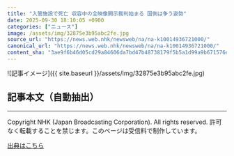 ```yaml
---
title: "入管施設で死亡 収容中の全映像開示裁判始まる 国側は争う姿勢"
date: 2025-09-30 18:10:05 +0900
categories: ["ニュース"]
image: /assets/img/32875e3b95abc2fe.jpg
source_url: "https://news.web.nhk/newsweb/na/na-k10014936721000/"
canonical_url: "https://news.web.nhk/newsweb/na/na-k10014936721000/"
content_sha: "3ae9f6b46d05cd29a84606da7bd47b48738179f5b5a1d99a9b671576e4f110c0"
---
```


![記事イメージ]({{ site.baseurl }}/assets/img/32875e3b95abc2fe.jpg)

## 記事本文（自動抽出）
<div><div class="_13tndsj2"><nav aria-label="フッターサイトナビゲーション" class="_13tndsj4"></nav><hr class="esl7kn2s esl7kn1l esl7kn1n _14xli2ae"><p class="esl7kn2s esl7kn1m esl7kn1o _1yvk0f68 _1lugom81">Copyright NHK (Japan Broadcasting Corporation). All rights reserved. 許可なく転載することを禁じます。このページは受信料で制作しています。</p></div></div>

[出典はこちら](https://news.web.nhk/newsweb/na/na-k10014936721000/)
